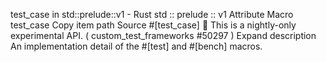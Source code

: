 test_case in std::prelude::v1 - Rust
std
::
prelude
::
v1
Attribute Macro
test_case
Copy item path
Source
#[test_case]
🔬
This is a nightly-only experimental API. (
custom_test_frameworks
#50297
)
Expand description
An implementation detail of the
#[test]
and
#[bench]
macros.